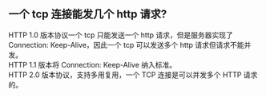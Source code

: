 ## 一个 tcp 连接能发几个 http 请求?
HTTP 1.0 版本协议一个 tcp 只能发送一个 http 请求，但是服务器实现了 Connection: Keep-Alive，因此一个 tcp 可以发送多个 http 请求但请求不能并发。  
HTTP 1.1 版本将 Connection: Keep-Alive 纳入标准。  
HTTP 2.0 版本协议，支持多用复用，一个 TCP 连接是可以并发多个 HTTP 请求的。  